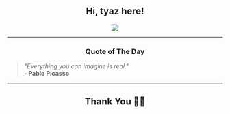 <h2 align="center"> Hi, tyaz here!</h2>

<p align="center">
<a href="https://github.com/tyazx" alt="github streak"><img src="https://dvst-streak.herokuapp.com/?user=tyazx&theme=tokyonight&fire=DD472C"></a>
</p>

<hr>
<h3 align="center">Quote of The Day</h3>
<p align="center">
<blockquote>
<i>"Everything you can imagine is real."</i>
<br>
<b>- Pablo Picasso</b>
</blockquote>
</p>


<hr>
<h2 align="center">Thank You 🙏🏼</h2>

